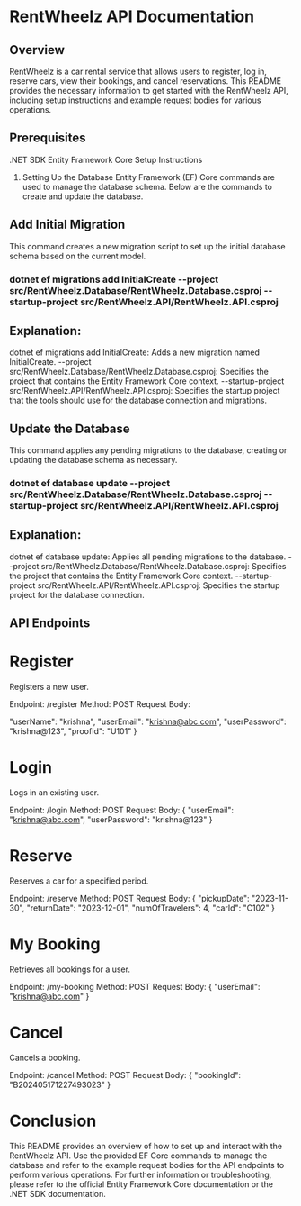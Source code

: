 # RentWheelz API Documentation

## Overview
RentWheelz is a car rental service that allows users to register, log in, reserve cars, view their bookings, and cancel reservations. This README provides the necessary information to get started with the RentWheelz API, including setup instructions and example request bodies for various operations.

## Prerequisites
.NET SDK
Entity Framework Core
Setup Instructions
1. Setting Up the Database
Entity Framework (EF) Core commands are used to manage the database schema. Below are the commands to create and update the database.

## Add Initial Migration
This command creates a new migration script to set up the initial database schema based on the current model.

### dotnet ef migrations add InitialCreate --project src/RentWheelz.Database/RentWheelz.Database.csproj --startup-project src/RentWheelz.API/RentWheelz.API.csproj

## Explanation:

dotnet ef migrations add InitialCreate: Adds a new migration named InitialCreate.
--project src/RentWheelz.Database/RentWheelz.Database.csproj: Specifies the project that contains the Entity Framework Core context.
--startup-project src/RentWheelz.API/RentWheelz.API.csproj: Specifies the startup project that the tools should use for the database connection and migrations.

## Update the Database
This command applies any pending migrations to the database, creating or updating the database schema as necessary.

### dotnet ef database update --project src/RentWheelz.Database/RentWheelz.Database.csproj --startup-project src/RentWheelz.API/RentWheelz.API.csproj

## Explanation:

dotnet ef database update: Applies all pending migrations to the database.
--project src/RentWheelz.Database/RentWheelz.Database.csproj: Specifies the project that contains the Entity Framework Core context.
--startup-project src/RentWheelz.API/RentWheelz.API.csproj: Specifies the startup project for the database connection.


## API Endpoints

# Register
Registers a new user.

Endpoint: /register
Method: POST
Request Body: 

  "userName": "krishna",
  "userEmail": "krishna@abc.com",
  "userPassword": "krishna@123",
  "proofId": "U101"
}

# Login
Logs in an existing user.

Endpoint: /login
Method: POST
Request Body:
{
  "userEmail": "krishna@abc.com",
  "userPassword": "krishna@123"
}

# Reserve
Reserves a car for a specified period.

Endpoint: /reserve
Method: POST
Request Body:
{
  "pickupDate": "2023-11-30",
  "returnDate": "2023-12-01",
  "numOfTravelers": 4,
  "carId": "C102"
}

# My Booking
Retrieves all bookings for a user.

Endpoint: /my-booking
Method: POST
Request Body:
{
  "userEmail": "krishna@abc.com"
}

# Cancel
Cancels a booking.

Endpoint: /cancel
Method: POST
Request Body:
{
  "bookingId": "B202405171227493023"
}

# Conclusion
This README provides an overview of how to set up and interact with the RentWheelz API. 
Use the provided EF Core commands to manage the database and refer to the example request bodies for the API endpoints to perform various operations. 
For further information or troubleshooting, 
please refer to the official Entity Framework Core documentation or the .NET SDK documentation.

